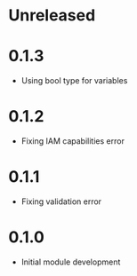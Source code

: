 # Unreleased

# 0.1.3

* Using bool type for variables

# 0.1.2

* Fixing IAM capabilities error

# 0.1.1

* Fixing validation error

# 0.1.0

* Initial module development
